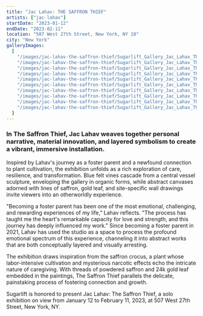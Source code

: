 ```yaml
---
title: "Jac Lahav: THE SAFFRON THIEF"
artists: ["jac-lahav"]
startDate: "2023-01-12"
endDate: "2023-02-11"
location: "507 West 27th Street, New York, NY 10"
city: "New York"
galleryImages:
  [
    "/images/jac-lahav-the-saffron-thief/Sugarlift_Gallery_Jac_Lahav_The_Saffron_Thief_1.jpg",
    "/images/jac-lahav-the-saffron-thief/Sugarlift_Gallery_Jac_Lahav_The_Saffron_Thief_2.jpg",
    "/images/jac-lahav-the-saffron-thief/Sugarlift_Gallery_Jac_Lahav_The_Saffron_Thief_4.jpg",
    "/images/jac-lahav-the-saffron-thief/Sugarlift_Gallery_Jac_Lahav_The_Saffron_Thief_5.jpg",
    "/images/jac-lahav-the-saffron-thief/Sugarlift_Gallery_Jac_Lahav_The_Saffron_Thief_6.jpg",
    "/images/jac-lahav-the-saffron-thief/Sugarlift_Gallery_Jac_Lahav_The_Saffron_Thief_7.jpg",
    "/images/jac-lahav-the-saffron-thief/Sugarlift_Gallery_Jac_Lahav_The_Saffron_Thief_8.jpg",
    "/images/jac-lahav-the-saffron-thief/Sugarlift_Gallery_Jac_Lahav_The_Saffron_Thief_9.jpg",
    "/images/jac-lahav-the-saffron-thief/Sugarlift_Gallery_Jac_Lahav_The_Saffron_Thief_14.jpg",
    "/images/jac-lahav-the-saffron-thief/Sugarlift_Gallery_Jac_Lahav_The_Saffron_Thief_15.jpg",
  ]
---
```


### In The Saffron Thief, Jac Lahav weaves together personal narrative, material innovation, and layered symbolism to create a vibrant, immersive installation.

Inspired by Lahav's journey as a foster parent and a newfound connection to plant cultivation, the exhibition unfolds as a rich exploration of care, resilience, and transformation. Blue felt vines cascade from a central vessel sculpture, enveloping the gallery in organic forms, while abstract canvases adorned with lines of saffron, gold leaf, and site-specific wall drawings invite viewers into an otherworldly experience.

"Becoming a foster parent has been one of the most emotional, challenging, and rewarding experiences of my life," Lahav reflects. "The process has taught me the heart's remarkable capacity for love and strength, and this journey has deeply influenced my work." Since becoming a foster parent in 2021, Lahav has used the studio as a space to process the profound emotional spectrum of this experience, channeling it into abstract works that are both conceptually layered and visually arresting.

The exhibition draws inspiration from the saffron crocus, a plant whose labor-intensive cultivation and mysterious narcotic effects echo the intricate nature of caregiving. With threads of powdered saffron and 24k gold leaf embedded in the paintings, The Saffron Thief parallels the delicate, painstaking process of fostering connection and growth.

Sugarlift is honored to present Jac Lahav: The Saffron Thief, a solo exhibition on view from January 12 to February 11, 2023, at 507 West 27th Street, New York, NY.
